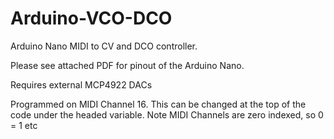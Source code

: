 # Arduino-VCO-DCO
Arduino Nano MIDI to CV and DCO controller.

Please see attached PDF for pinout of the Arduino Nano.

Requires external MCP4922 DACs


Programmed on MIDI Channel 16. This can be changed at the top of the code under the headed variable.
Note MIDI Channels are zero indexed, so 0 = 1 etc
